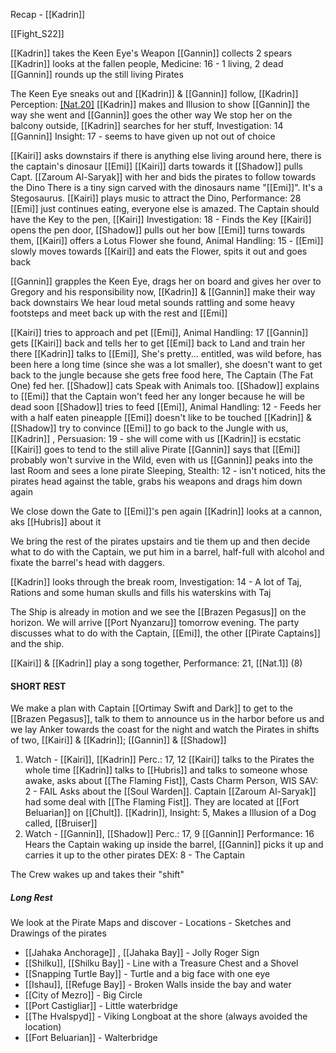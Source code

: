 Recap - [[Kadrin]]

[[Fight_S22]]

[[Kadrin]] takes the Keen Eye's Weapon
[[Gannin]] collects 2 spears
[[Kadrin]] looks at the fallen people, Medicine: 16 - 1 living, 2 dead
[[Gannin]] rounds up the still living Pirates

The Keen Eye sneaks out and [[Kadrin]] & [[Gannin]] follow, [[Kadrin]] Perception: [[Nat.20]](19)
[[Kadrin]] makes and Illusion to show [[Gannin]] the way she went and [[Gannin]] goes the other way
We stop her on the balcony outside, [[Kadrin]] searches for her stuff, Investigation: 14
[[Gannin]] Insight: 17 - seems to have given up not out of choice

[[Kairi]] asks downstairs if there is anything else living around here, there is the captain's dinosaur [[Emi]]
[[Kairi]] darts towards it
[[Shadow]] pulls Capt. [[Zaroum Al-Saryak]] with her and bids the pirates to follow towards the Dino
There is a tiny sign carved with the dinosaurs name "[[Emi]]". It's a Stegosaurus.
[[Kairi]] plays music to attract the Dino, Performance: 28
[[Emi]] just continues eating, everyone else is amazed.
The Captain should have the Key to the pen, [[Kairi]] Investigation: 18 - Finds the Key
[[Kairi]] opens the pen door, [[Shadow]] pulls out her bow
[[Emi]] turns towards them, [[Kairi]] offers a Lotus Flower she found, Animal Handling: 15 - [[Emi]] slowly moves towards [[Kairi]] and eats the Flower, spits it out and goes back

[[Gannin]] grapples the Keen Eye, drags her on board and gives her over to Gregory and his responsibility now, [[Kadrin]] & [[Gannin]] make their way back downstairs
We hear loud metal sounds rattling and some heavy footsteps and meet back up with the rest and [[Emi]]

[[Kairi]] tries to approach and pet [[Emi]], Animal Handling: 17
[[Gannin]] gets [[Kairi]] back and tells her to get [[Emi]] back to Land and train her there
[[Kadrin]] talks to [[Emi]], She's pretty... entitled, was wild before, has been here a long time (since she was a lot smaller), she doesn't want to get back to the jungle because she gets free food here, The Captain (The Fat One) fed her.
[[Shadow]] cats Speak with Animals too.
[[Shadow]] explains to [[Emi]] that the Captain won't feed her any longer because he will be dead soon
[[Shadow]] tries to feed [[Emi]], Animal Handling: 12 - Feeds her with a half eaten pineapple
[[Emi]] doesn't like to be touched
[[Kadrin]] & [[Shadow]] try to convince [[Emi]] to go back to the Jungle with us, [[Kadrin]] , Persuasion: 19 - she will come with us
[[Kadrin]] is ecstatic
[[Kairi]] goes to tend to the still alive Pirate
[[Gannin]] says that [[Emi]] probably won't survive in the Wild, even with us
[[Gannin]] peaks into the last Room and sees a lone pirate Sleeping, Stealth: 12 - isn't noticed, hits the pirates head against the table, grabs his weapons and drags him down again

We close down the Gate to [[Emi]]'s pen again
[[Kadrin]] looks at a cannon, aks [[Hubris]] about it

We bring the rest of the pirates upstairs and tie them up and then decide what to do with the Captain, we put him in a barrel, half-full with alcohol and fixate the barrel's head with daggers.

[[Kadrin]] looks through the break room, Investigation: 14 - A lot of Taj, Rations and some human skulls and fills his waterskins with Taj

The Ship is already in motion and we see the [[Brazen Pegasus]] on the horizon.
We will arrive [[Port Nyanzaru]] tomorrow evening.
The party discusses what to do with the Captain, [[Emi]], the other [[Pirate Captains]] and the ship.

[[Kairi]] & [[Kadrin]] play a song together, Performance: 21, [[Nat.1]] (8)

#### SHORT REST

We make a plan with Captain [[Ortimay Swift and Dark]] to get to the [[Brazen Pegasus]], talk to them to announce us in the harbor before us and we lay Anker towards the coast for the night and watch the Pirates in shifts of two, [[Kairi]] & [[Kadrin]]; [[Gannin]] & [[Shadow]]


1. Watch - [[Kairi]], [[Kadrin]]
Perc.: 17, 12
[[Kairi]] talks to the Pirates the whole time
[[Kadrin]] talks to [[Hubris]] and talks to someone whose awake, asks about [[The Flaming Fist]], Casts Charm Person, WIS SAV: 2 - FAIL
Asks about the [[Soul Warden]].
Captain [[Zaroum Al-Saryak]] had some deal with [[The Flaming Fist]].
They are located at [[Fort Beluarian]] on [[Chult]].
[[Kadrin]], Insight: 5, Makes a Illusion of a Dog called, [[Bruiser]]
1. Watch - [[Gannin]], [[Shadow]]
Perc.: 17, 9
[[Gannin]] Performance: 16
Hears the Captain waking up inside the barrel, [[Gannin]] picks it up and carries it up to the other pirates
DEX: 8 - The Captain

The Crew wakes up and takes their "shift"
##### Long Rest

We look at the Pirate Maps and discover - 
Locations - Sketches and Drawings of the pirates
- [[Jahaka Anchorage]] , [[Jahaka Bay]] - Jolly Roger Sign
- [[Shilku]], [[Shilku Bay]] - Line with a Treasure Chest and a Shovel
- [[Snapping Turtle Bay]] - Turtle and a big face with one eye
- [[Ishau]], [[Refuge Bay]] - Broken Walls inside the bay and water
- [[City of Mezro]] - Big Circle
- [[Port Castigliar]] - Little waterbridge
- [[The Hvalspyd]] - Viking Longboat at the shore (always avoided the location)
- [[Fort Beluarian]] - Walterbridge